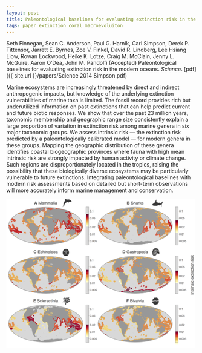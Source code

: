 ```yaml
---
layout: post
title: Paleontological baselines for evaluating extinction risk in the modern oceans
tags: paper extinction coral macroevoluiton
---
```


Seth Finnegan, Sean C. Anderson, Paul G. Harnik, Carl Simpson, Derek P. Tittensor, Jarrett E. Byrnes, Zoe V. Finkel, David R. Lindberg, Lee Hsiang Liow, Rowan Lockwood, Heike K. Lotze, Craig M. McClain, Jenny L. McGuire, Aaron O’Dea, John M. Pandolfi (Accepted) Paleontological baselines for evaluating extinction risk in the modern oceans. _Science_. [pdf]({{ site.url }}/papers/Science 2014 Simpson.pdf)

Marine ecosystems are increasingly threatened by direct and indirect anthropogenic impacts, but knowledge of the underlying extinction vulnerabilities of marine taxa is limited. The fossil record provides rich but underutilized information on past extinctions that can help predict current and future biotic responses. We show that over the past 23 million years, taxonomic membership and geographic range size consistently explain a large proportion of variation in extinction risk among marine genera in six major taxonomic groups. We assess intrinsic risk — the extinction risk predicted by a paleontologically calibrated model — for modern genera in these groups. Mapping the geographic distribution of these genera identifies coastal biogeographic provinces where fauna with high mean intrinsic risk are strongly impacted by human activity or climate change. Such regions are disproportionately located in the tropics, raising the possibility that these biologically diverse ecosystems may be particularly vulnerable to future extinctions. Integrating paleontological baselines with modern risk assessments based on detailed but short-term observations will more accurately inform marine management and conservation.


 <img src="/assets/img/maps.png"  width = "500px"/>

